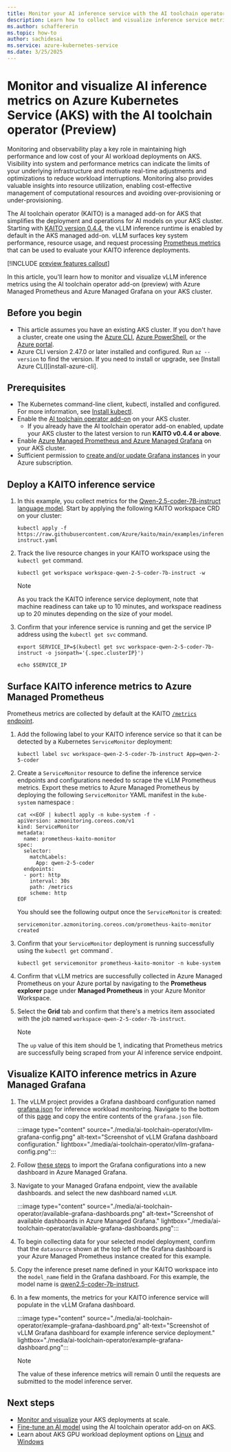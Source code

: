 ```yaml
---
title: Monitor your AI inference service with the AI toolchain operator in Azure Kubernetes Service (AKS)
description: Learn how to collect and visualize inference service metrics with Azure Managed Prometheus and Azure Managed Grafana.
ms.author: schaffererin
ms.topic: how-to
author: sachidesai
ms.service: azure-kubernetes-service
ms.date: 3/25/2025
---
```


# Monitor and visualize AI inference metrics on Azure Kubernetes Service (AKS) with the AI toolchain operator (Preview)

Monitoring and observability play a key role in maintaining high performance and low cost of your AI workload deployments on AKS. Visibility into system and performance metrics can indicate the limits of your underlying infrastructure and motivate real-time adjustments and optimizations to reduce workload interruptions. Monitoring also provides valuable insights into resource utilization, enabling cost-effective management of computational resources and avoiding over-provisioning or under-provisioning. 

The AI toolchain operator (KAITO) is a managed add-on for AKS that simplifies the deployment and operations for AI models on your AKS cluster. Starting with [KAITO version 0.4.4](https://github.com/kaito-project/kaito/releases/tag/v0.4.4), the vLLM inference runtime is enabled by default in the AKS managed add-on. vLLM surfaces key system performance, resource usage, and request processing [Prometheus metrics](https://docs.vllm.ai/en/latest/design/v1/metrics.html) that can be used to evaluate your KAITO inference deployments.

[!INCLUDE [preview features callout](~/reusable-content/ce-skilling/azure/includes/aks/includes/preview/preview-callout.md)]

In this article, you'll learn how to monitor and visualize vLLM inference metrics using the AI toolchain operator add-on (preview) with Azure Managed Prometheus and Azure Managed Grafana on your AKS cluster.

## Before you begin

* This article assumes you have an existing AKS cluster. If you don't have a cluster, create one using the [Azure CLI][aks-quickstart-cli], [Azure PowerShell][aks-quickstart-powershell], or the [Azure portal][aks-quickstart-portal].
* Azure CLI version 2.47.0 or later installed and configured. Run `az --version` to find the version. If you need to install or upgrade, see [Install Azure CLI][install-azure-cli].

## Prerequisites

* The Kubernetes command-line client, kubectl, installed and configured. For more information, see [Install kubectl](https://kubernetes.io/docs/tasks/tools/install-kubectl/).
* Enable the [AI toolchain operator add-on](./ai-toolchain-operator.md) on your AKS cluster.
   * If you already have the AI toolchain operator add-on enabled, update your AKS cluster to the latest version to run **KAITO v0.4.4 or above**.
* Enable [Azure Managed Prometheus and Azure Managed Grafana](/azure/azure-monitor/containers/kubernetes-monitoring-enable) on your AKS cluster.
* Sufficient permission to [create and/or update Grafana instances](/azure/managed-grafana/how-to-manage-access-permissions-users-identities) in your Azure subscription.

## Deploy a KAITO inference service

1. In this example, you collect metrics for the [Qwen-2.5-coder-7B-instruct language model](https://github.com/kaito-project/kaito/blob/main/examples/inference/kaito_workspace_qwen_2.5_coder_7b-instruct.yaml). Start by applying the following KAITO workspace CRD on your cluster:

    ```azurecli-interactive
    kubectl apply -f https://raw.githubusercontent.com/Azure/kaito/main/examples/inference/kaito_workspace_qwen_2.5_coder_7b-instruct.yaml
    ```


2. Track the live resource changes in your KAITO workspace using the `kubectl get` command.

    ```azurecli-interactive
    kubectl get workspace workspace-qwen-2-5-coder-7b-instruct -w
    ```

    > [!NOTE]
    > As you track the KAITO inference service deployment, note that machine readiness can take up to 10 minutes, and workspace readiness up to 20 minutes depending on the size of your model.

3. Confirm that your inference service is running and get the service IP address using the `kubectl get svc` command.

    ```azurecli-interactive
    export SERVICE_IP=$(kubectl get svc workspace-qwen-2-5-coder-7b-instruct -o jsonpath='{.spec.clusterIP}')

    echo $SERVICE_IP
    ```

## Surface KAITO inference metrics to Azure Managed Prometheus

Prometheus metrics are collected by default at the KAITO [`/metrics` endpoint](https://github.com/kaito-project/kaito/blob/main/docs/inference/Monitoring.md#prometheus-metrics).


1. Add the following label to your KAITO inference service so that it can be detected by a Kubernetes `ServiceMonitor` deployment:


    ```azurecli-interactive
    kubectl label svc workspace-qwen-2-5-coder-7b-instruct App=qwen-2-5-coder 
    ```


2. Create a `ServiceMonitor` resource to define the inference service endpoints and configurations needed to scrape the vLLM Prometheus metrics. Export these metrics to Azure Managed Prometheus by deploying the following `ServiceMonitor` YAML manifest in the `kube-system` namespace :


    ```azurecli-interactive
    cat <<EOF | kubectl apply -n kube-system -f -
    apiVersion: azmonitoring.coreos.com/v1
    kind: ServiceMonitor
    metadata:
      name: prometheus-kaito-monitor
    spec:
      selector:
        matchLabels:
          App: qwen-2-5-coder
      endpoints:
      - port: http
        interval: 30s
        path: /metrics
        scheme: http
    EOF
    ```


    You should see the following output once the `ServiceMonitor` is created:

    ```output
    servicemonitor.azmonitoring.coreos.com/prometheus-kaito-monitor created
    ```

3. Confirm that your `ServiceMonitor` deployment is running successfully using the `kubectl get` command`.


    ```azurecli-interactive
    kubectl get servicemonitor prometheus-kaito-monitor -n kube-system
    ```

4. Confirm that vLLM metrics are successfully collected in Azure Managed Prometheus on your Azure portal by navigating to the **Prometheus explorer** page under **Managed Prometheus** in your Azure Monitor Workspace.


5. Select the **Grid** tab and confirm that there's a metrics item associated with the job named `workspace-qwen-2-5-coder-7b-instruct`.



   > [!NOTE]    
   > The `up` value of this item should be 1, indicating that Prometheus metrics are successfully being scraped from your AI inference service endpoint.


## Visualize KAITO inference metrics in Azure Managed Grafana

1. The vLLM project provides a Grafana dashboard configuration named [grafana.json](https://docs.vllm.ai/en/stable/examples/online_serving/prometheus_grafana.html#example-materials) for inference workload monitoring. Navigate to the bottom of this [page](https://docs.vllm.ai/en/stable/examples/online_serving/prometheus_grafana.html#example-materials) and copy the entire contents of the `grafana.json` file. 





    :::image type="content" source="./media/ai-toolchain-operator/vllm-grafana-config.png" alt-text="Screenshot of vLLM Grafana dashboard configuration." lightbox="./media/ai-toolchain-operator/vllm-grafana-config.png":::


2. Follow [these steps](/azure/managed-grafana/how-to-create-dashboard#import-a-json-dashboard) to import the Grafana configurations into a new dashboard in Azure Managed Grafana.
3. Navigate to your Managed Grafana endpoint, view the available dashboards. and select the new dashboard named `vLLM`.


    :::image type="content" source="./media/ai-toolchain-operator/available-grafana-dashboards.png" alt-text="Screenshot of available dashboards in Azure Managed Grafana." lightbox="./media/ai-toolchain-operator/available-grafana-dashboards.png":::


4. To begin collecting data for your selected model deployment, confirm that the `datasource` shown at the top left of the Grafana dashboard is your Azure Managed Prometheus instance created for this example. 

5. Copy the inference preset name defined in your KAITO workspace into the `model_name` field in the Grafana dashboard. For this example, the model name is [qwen2.5-coder-7b-instruct](https://github.com/kaito-project/kaito/blob/main/examples/inference/kaito_workspace_qwen_2.5_coder_7b-instruct.yaml).

6. In a few moments, the metrics for your KAITO inference service will populate in the vLLM Grafana dashboard. 

    :::image type="content" source="./media/ai-toolchain-operator/example-grafana-dashboard.png" alt-text="Screenshot of vLLM Grafana dashboard for example inference service deployment." lightbox="./media/ai-toolchain-operator/example-grafana-dashboard.png":::

    > [!NOTE]
    > The value of these inference metrics will remain 0 until the requests are submitted to the model inference server.



## Next steps

- [Monitor and visualize](./monitor-aks.md) your AKS deployments at scale.
- [Fine-tune an AI model](./ai-toolchain-operator-fine-tune.md) using the AI toolchain operator add-on on AKS.
- Learn about AKS GPU workload deployment options on [Linux](./gpu-cluster.md) and [Windows](./use-windows-gpu.md)


<!-- Links -->

[aks-quickstart-cli]: ./learn/quick-kubernetes-deploy-cli.md
[aks-quickstart-portal]: ./learn/quick-kubernetes-deploy-portal.md
[aks-quickstart-powershell]: ./learn/quick-kubernetes-deploy-powershell.md